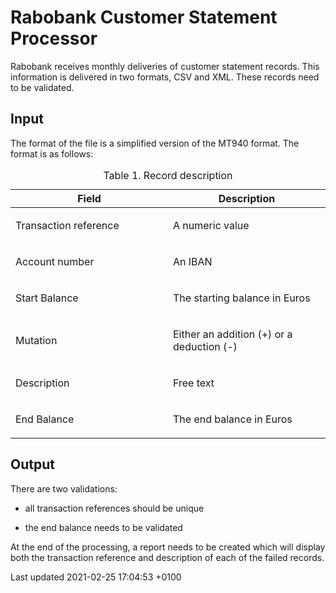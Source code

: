 <html lang="en">
<body class="article">
<div id="header">
    <h1>Rabobank Customer Statement Processor</h1>
</div>
<div id="content">
    <div id="preamble">
        <div class="sectionbody">
            <div class="paragraph">
                <p>Rabobank receives monthly deliveries of customer statement records. This information is delivered in two formats, CSV and XML. These records need to be validated.</p>
            </div>
        </div>
    </div>
    <div class="sect1">
        <h2 id="_input">Input</h2>
        <div class="sectionbody">
            <div class="paragraph">
                <p>The format of the file is a simplified version of the MT940 format. The format is as follows:</p>
            </div>
            <table >
                <caption class="title">Table 1. Record description</caption>
                <colgroup>
                    <col style="width: 50%;">
                    <col style="width: 50%;">
                </colgroup>
                <thead>
                <tr>
                    <th >Field</th>
                    <th >Description</th>
                </tr>
                </thead>
                <tbody>
                <tr>
                    <td ><p>Transaction reference</p></td>
                    <td ><p>A numeric value</p></td>
                </tr>
                <tr>
                    <td ><p>Account number</p></td>
                    <td ><p>An IBAN</p></td>
                </tr>
                <tr>
                    <td ><p>Start Balance</p></td>
                    <td ><p>The starting balance in Euros</p></td>
                </tr>
                <tr>
                    <td><p>Mutation</p></td>
                    <td><p>Either an addition (+) or a deduction (-)</p></td>
                </tr>
                <tr>
                    <td ><p>Description</p></td>
                    <td ><p>Free text</p></td>
                </tr>
                <tr>
                    <td ><p>End Balance</p></td>
                    <td ><p>The end balance in Euros</p></td>
                </tr>
                </tbody>
            </table>
        </div>
    </div>
    <div class="sect1">
        <h2 id="_output">Output</h2>
        <div class="sectionbody">
            <div class="paragraph">
                <p>There are two validations:</p>
            </div>
            <div class="ulist">
                <ul>
                    <li>
                        <p>all transaction references should be unique</p>
                    </li>
                    <li>
                        <p>the end balance needs to be validated</p>
                    </li>
                </ul>
            </div>
            <div class="paragraph">
                <p>At the end of the processing, a report needs to be created which will display both the transaction reference and description of each of the failed records.</p>
            </div>
        </div>
    </div>
</div>
<div id="footer">
    <div id="footer-text">
        Last updated 2021-02-25 17:04:53 +0100
    </div>
</div>
</body>
</html>
